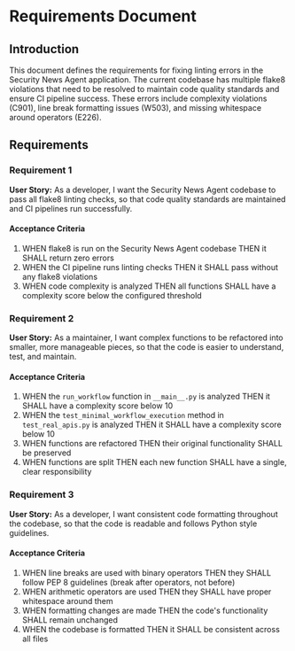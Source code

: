 # Requirements Document

## Introduction

This document defines the requirements for fixing linting errors in the Security News Agent application. The current codebase has multiple flake8 violations that need to be resolved to maintain code quality standards and ensure CI pipeline success. These errors include complexity violations (C901), line break formatting issues (W503), and missing whitespace around operators (E226).

## Requirements

### Requirement 1

**User Story:** As a developer, I want the Security News Agent codebase to pass all flake8 linting checks, so that code quality standards are maintained and CI pipelines run successfully.

#### Acceptance Criteria

1. WHEN flake8 is run on the Security News Agent codebase THEN it SHALL return zero errors
2. WHEN the CI pipeline runs linting checks THEN it SHALL pass without any flake8 violations
3. WHEN code complexity is analyzed THEN all functions SHALL have a complexity score below the configured threshold

### Requirement 2

**User Story:** As a maintainer, I want complex functions to be refactored into smaller, more manageable pieces, so that the code is easier to understand, test, and maintain.

#### Acceptance Criteria

1. WHEN the `run_workflow` function in `__main__.py` is analyzed THEN it SHALL have a complexity score below 10
2. WHEN the `test_minimal_workflow_execution` method in `test_real_apis.py` is analyzed THEN it SHALL have a complexity score below 10
3. WHEN functions are refactored THEN their original functionality SHALL be preserved
4. WHEN functions are split THEN each new function SHALL have a single, clear responsibility

### Requirement 3

**User Story:** As a developer, I want consistent code formatting throughout the codebase, so that the code is readable and follows Python style guidelines.

#### Acceptance Criteria

1. WHEN line breaks are used with binary operators THEN they SHALL follow PEP 8 guidelines (break after operators, not before)
2. WHEN arithmetic operators are used THEN they SHALL have proper whitespace around them
3. WHEN formatting changes are made THEN the code's functionality SHALL remain unchanged
4. WHEN the codebase is formatted THEN it SHALL be consistent across all files
